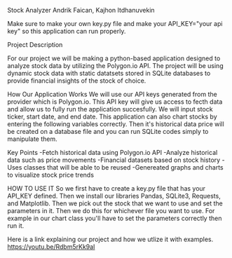 Stock Analyzer 
Andrik Faican, Kajhon Itdhanuvekin

Make sure to make your own key.py file and make your API_KEY="your api key" so this application can run properly. 

Project Description 

For our project we will be making a python-based application designed to analyze stock data by utilizing the Polygon.io API. The project will be using dynamic stock data with static datatsets stored in SQLite databases to provide financial insights of the stock of choice.

How Our Application Works
We will use our API keys generated from the provider which is Polygon.io. This API key will give us access to fecth data and allow us to fully run the application succesfully. We will input stock ticker, start date, and end date. This application can also chart stocks by entering the following variables correctly. Then it's historical data price will be created on a database file and you can run SQLite codes simply to manipulate them. 

Key Points 
-Fetch historical data using Polygon.io API
-Analyze historical data such as price movements 
-Financial datasets based on stock history 
-Uses classes that will be able to be reused 
-Genereated graphs and charts to visualize stock price trends

HOW TO USE IT 
So we first have to create a key.py file that has your API_KEY defined. Then we install our libraries Pandas, SQLite3, Requests, and Matplotlib. Then we pick out the stock that we want to use and set the parameters in it. Then we do this for whichever file you want to use. For example in our chart class you'll have to set the parameters correctly then run it. 

Here is a link explaining our project and how we utlize it with examples. https://youtu.be/Rdbm5rKk9aI
